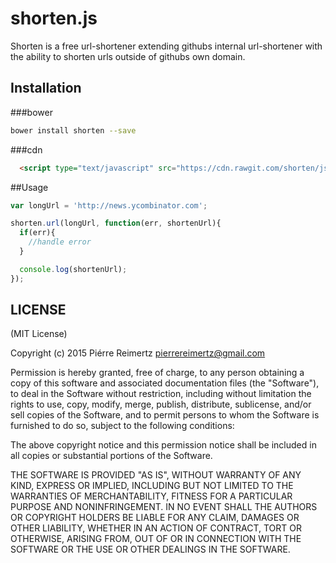shorten.js
================

Shorten is a free url-shortener extending githubs internal url-shortener with the ability to shorten urls outside of githubs own domain.

## Installation

###bower
```bash
bower install shorten --save
```

###cdn
```html
  <script type="text/javascript" src="https://cdn.rawgit.com/shorten/js/master/dist/0.2.1/shorten.js"></script>

```
##Usage


```javascript
var longUrl = 'http://news.ycombinator.com';

shorten.url(longUrl, function(err, shortenUrl){
  if(err){
    //handle error
  }

  console.log(shortenUrl);
});
```

## LICENSE

(MIT License)

Copyright (c) 2015 Piérre Reimertz <pierrereimertz@gmail.com>

Permission is hereby granted, free of charge, to any person obtaining
a copy of this software and associated documentation files (the
"Software"), to deal in the Software without restriction, including
without limitation the rights to use, copy, modify, merge, publish,
distribute, sublicense, and/or sell copies of the Software, and to
permit persons to whom the Software is furnished to do so, subject to
the following conditions:

The above copyright notice and this permission notice shall be
included in all copies or substantial portions of the Software.

THE SOFTWARE IS PROVIDED "AS IS", WITHOUT WARRANTY OF ANY KIND,
EXPRESS OR IMPLIED, INCLUDING BUT NOT LIMITED TO THE WARRANTIES OF
MERCHANTABILITY, FITNESS FOR A PARTICULAR PURPOSE AND
NONINFRINGEMENT. IN NO EVENT SHALL THE AUTHORS OR COPYRIGHT HOLDERS BE
LIABLE FOR ANY CLAIM, DAMAGES OR OTHER LIABILITY, WHETHER IN AN ACTION
OF CONTRACT, TORT OR OTHERWISE, ARISING FROM, OUT OF OR IN CONNECTION
WITH THE SOFTWARE OR THE USE OR OTHER DEALINGS IN THE SOFTWARE.
